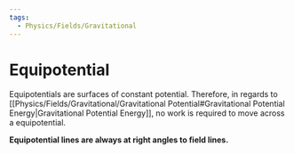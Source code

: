 ```yaml
---
tags:
  - Physics/Fields/Gravitational
---
```

# Equipotential
Equipotentials are surfaces of constant potential. Therefore, in regards to [[Physics/Fields/Gravitational/Gravitational Potential#Gravitational Potential Energy|Gravitational Potential Energy]], no work is required to move across a equipotential.

**Equipotential lines are always at right angles to field lines.**